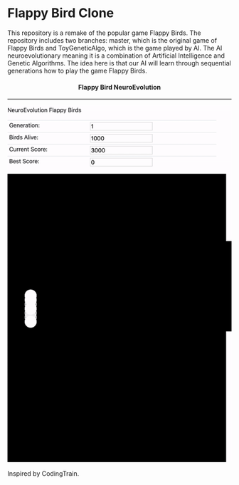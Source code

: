 # Flappy Bird Clone

This repository is a remake of the popular game Flappy Birds. The repository includes two branches: master, which is the original game of Flappy Birds and ToyGeneticAlgo, which is the game played by AI. The AI neuroevolutionary meaning it is a combination of Artificial Intelligence and Genetic Algorithms. The idea here is that our AI will learn through sequential generations how to play the game Flappy Birds. 

<h4 align="center">Flappy Bird NeuroEvolution</h4>
<hr>
<p align="center">
<img src = "./graphics/flappybird.gif">
</p>

Inspired by CodingTrain. 
